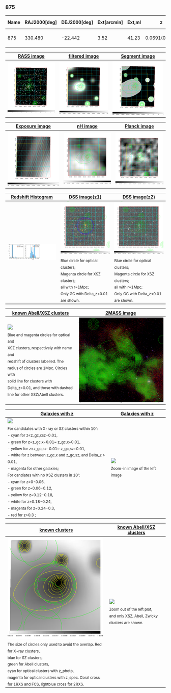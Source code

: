 <div STYLE="page-break-after: always;"></div>

### 875

|Name|RAJ2000[deg]|DEJ2000[deg] |Ext[arcmin]| Ext,ml | z | z_src| C|GC(XSZ,Delta_z<0.01)| GC(OPT,Delta_z<0.01)|GC| R_sig[arcmin] | R500[arcmin] | R500[Mpc]| CRsig[c/s] | CR500[c/s] |L500[1E44 erg/s]|F500[1E-12 erg/s/cm^2]| M500[1E14 Msun]|Tx[keV]|Cnt_sig|Beta|Rc[arcmin]|Comment|Alias|
|---|---|---|---|---|---|------|---|--------|---------|----------|---|---|---|---|---|---|---|---|---|---|---|---|---|---|
|875| 330.480| -22.442| 3.52| 41.23| 0.0691(0.005)| z1, z_xsz| B| MCXC| A, N, W| A, MCXC, N, W| 15.812| 9.850| 0.781| 0.224(0.066)| 0.211(0.062)| 0.461(0.090)| 3.977(0.772)| 1.44(0.14)| 2.75(0.17)| 71.1| 0.746(-0.128+0.153)| 5.678(-1.569+1.601)| -| k434|

|[RASS image](../image/875/875_img.pdf)|[filtered image](../image/875/875_fil.pdf)|[Segment image](../image/875/875_seg.pdf)|
|-------------------|--------------------|-------------------|
| <img src="../image/875/875_img.png" width="300">  | <img src="../image/875/875_fil.png" width="300">   | <img src="../image/875/875_seg.png" width="300">  |

|[Exposure image](../image/875/875_mex.pdf)| [nH image](../image/875/875_nh.pdf)| [Planck image](../image/875/875_p.pdf)|
|-------------------|--------------------|-------------------|
|<img src="../image/875/875_mex.png" width="300">   | <img src="../image/875/875_nh.png" width="300">    | <img src="../image/875/875_p.png" width="300"> |

|[Redshift Histogram](../image/875/875_zg.pdf) | [DSS image(z1)](../image/875/875_dss_z1.pdf)      |  [DSS image(z2)](../image/875/875_dss_z2.pdf)    |
|-------------------|--------------------|-------------------|
|<img src="../image/875/875_zg.png" width="300"> |<img src="../image/875/875_dss_z1.png" width="300"> <sub><br>Blue circle for optical clusters; <br>Magenta circle for XSZ clusters; <br>all with r=1Mpc; <br>Only GC with Delta_z<0.01 are shown. </sub>| <img src="../image/875/875_dss_z2.png" width="300"><sub><br>Blue circle for optical clusters; <br>Magenta circle for XSZ clusters; <br>all with r=1Mpc; <br>Only GC with Delta_z<0.01 are shown. </sub> |

|[known Abell/XSZ clusters](../image/875/875_m.pdf) | [2MASS image](../image/875/875_2mass.pdf)      |
|-------------------|-------------------|
|<img src=../image/875/875_m.png width="300"> <br><sub>Blue and magenta circles for optical and <br>XSZ clusters, respectively with name and <br>redshift of clusters labelled. The <br>radius of circles are 1Mpc. Circles with <br>solid line for clusters with <br>Delta_z<0.01, and those with dashed <br>line for other XSZ/Abell clusters.        </sub>|<img src="../image/875/875_2mass.png" width="300">  |

|[Galaxies with z](../image/875/875_opt_ned.pdf) |[Galaxies with z](../image/875/875_opt_ned_zoom.pdf) |
|-------------------|-------------------|
| <img src=../image/875/875_opt_ned.png width="300"> <br><sub> For candidates with X-ray or SZ clusters within 10': <br> - cyan for z<z_gc,xsz-0.01, <br> - green for z=z_gc,x-0.01~ z_gc,x+0.01, <br> - yellow for z=z_gc,sz-0.01~ z_gc,sz+0.01, <br> - white for z between z_gc,x and z_gc,sz, and Delta_z > 0.01, <br> - magenta for other galaxies; <br>For candiates with no XSZ clusters in 10': <br> - cyan for z=0-0.06, <br> - green for z=0.06-0.12, <br> - yellow for z=0.12-0.18, <br> - white for z=0.18-0.24, <br> - magenta for z=0.24-0.3, <br> - red for z>0.3 ;  </sub>|<img src=../image/875/875_opt_ned_zoom.png width="300">  <br><sub> Zoom-in image of the left image</sub>|

|[known clusters](../image/875/875_gc.pdf) |[known Abell/XSZ clusters](../image/875/875_gc_large.pdf) |
|-------------------|-------------------|
| <img src=../image/875/875_gc.png width="300"> <br><sub> The size of circles only used to avoid the overlap. Red for X-ray clusters, <br> blue for SZ clusters, <br> green for Abell clusters, <br> cyan for optical clusters with z_photo, <br> magenta for optical clusters with z_spec. Coral cross for 1RXS and FCS, lightblue cross for 2RXS. </sub>|<img src=../image/875/875_gc_large.png width="300"> <br><sub> Zoom out of the left plot, <br> and only XSZ, Abell, Zwicky clusters are shown. </sub> |



